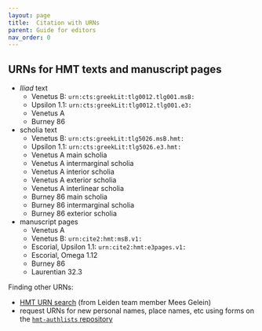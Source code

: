 ```yaml
---
layout: page
title:  Citation with URNs
parent: Guide for editors
nav_order: 0
---
```



## URNs for HMT texts and manuscript pages

- *Iliad* text
    - Venetus B: `urn:cts:greekLit:tlg0012.tlg001.msB:`
    - Upsilon 1.1: `urn:cts:greekLit:tlg0012.tlg001.e3:`
    - Venetus A
    - Burney 86
- scholia text
    - Venetus B: `urn:cts:greekLit:tlg5026.msB.hmt:`
    - Upsilon 1.1: `urn:cts:greekLit:tlg5026.e3.hmt:`
    - Venetus A main scholia
    - Venetus A intermarginal scholia
    - Venetus A interior scholia
    - Venetus A exterior scholia
    - Venetus A interlinear scholia
    - Burney 86 main scholia
    - Burney 86 intermarginal scholia
    - Burney 86 exterior scholia
- manuscript pages
    - Venetus A
    - Venetus B: `urn:cite2:hmt:msB.v1:`
    - Escorial, Upsilon 1.1: `urn:cite2:hmt:e3pages.v1:`
    - Escorial, Omega 1.12
    - Burney 86
    - Laurentian 32.3

Finding other URNs:

- [HMT URN search](https://interwing.nl/hmt/urn/) (from Leiden team member Mees Gelein)
- request URNs for new personal names, place names, etc using forms on the [`hmt-authlists` repository](https://github.com/homermultitext/hmt-authlists)
